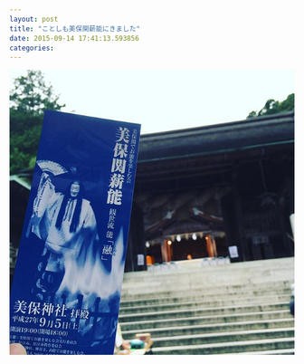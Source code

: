 ```yaml
---
layout: post
title: "ことしも美保関薪能にきました"
date: 2015-09-14 17:41:13.593856
categories: 
---
```


![美保関薪能](/assets/images/201509/11850140_1003213163062755_671525476_n.jpg)



